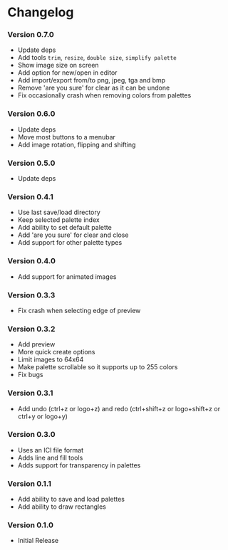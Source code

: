 # Changelog

### Version 0.7.0
- Update deps
- Add tools `trim`, `resize`, `double size`, `simplify palette`
- Show image size on screen
- Add option for new/open in editor
- Add import/export from/to png, jpeg, tga and bmp
- Remove 'are you sure' for clear as it can be undone
- Fix occasionally crash when removing colors from palettes 

### Version 0.6.0
- Update deps
- Move most buttons to a menubar
- Add image rotation, flipping and shifting

### Version 0.5.0
- Update deps

### Version 0.4.1
- Use last save/load directory
- Keep selected palette index
- Add ability to set default palette
- Add 'are you sure' for clear and close
- Add support for other palette types

### Version 0.4.0
- Add support for animated images

### Version 0.3.3
- Fix crash when selecting edge of preview

### Version 0.3.2
- Add preview
- More quick create options
- Limit images to 64x64
- Make palette scrollable so it supports up to 255 colors
- Fix bugs

### Version 0.3.1
- Add undo (ctrl+z or logo+z) and redo (ctrl+shift+z or logo+shift+z or ctrl+y or logo+y)

### Version 0.3.0
- Uses an ICI file format
- Adds line and fill tools
- Adds support for transparency in palettes

### Version 0.1.1

- Add ability to save and load palettes
- Add ability to draw rectangles

### Version 0.1.0

- Initial Release